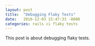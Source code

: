 ```yaml
---
layout: post
title:  "Debugging Flaky Tests"
date:   2016-12-03 15:47:33 -0800
categories: rails ci flaky tests
---
```


This post is about debugging flaky tests.

